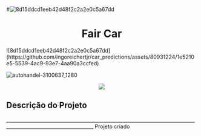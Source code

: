 #![8d15ddcd1eeb42d48f2c2a2e0c5a67dd](https://github.com/ingoreichertjr/car_predictions/assets/80931224/19eba9b5-dc5c-410f-ac68-bd7c918e7e02)
 <h1 align="center"> Fair Car </h1>![8d15ddcd1eeb42d48f2c2a2e0c5a67dd](https://github.com/ingoreichertjr/car_predictions/assets/80931224/1e5210e5-5539-4ac9-93e7-4aa90a3ccfed)

![autohandel-3100637_1280](https://github.com/ingoreichertjr/car_predictions/assets/80931224/4551ecd2-02be-401a-9d28-360f67f51027)

<p align="center">
<img loading="lazy" src="http://img.shields.io/static/v1?label=STATUS&message=EM%20DESENVOLVIMENTO&color=GREEN&style=for-the-badge"/>
</p>

<h2>Descrição do Projeto</h2>
__________________________________________________________________________________________________________________
Projeto criado 
